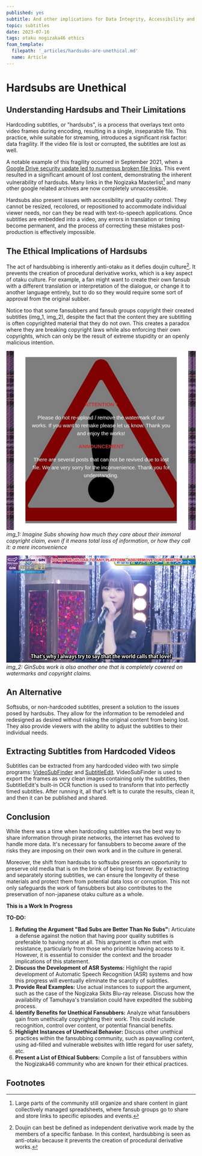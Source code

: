 ```yaml
---
published: yes
subtitle: And other implications for Data Integrity, Accessibility and QC.
topic: subtitles
date: 2023-07-16
tags: otaku nogizaka46 ethics
foam_template:
  filepath: '_articles/hardsubs-are-unethical.md'
  name: Article
---
```


# Hardsubs are Unethical

## Understanding Hardsubs and Their Limitations


Hardcoding subtitles, or "hardsubs", is a process that overlays text onto video frames during encoding, resulting in a single, inseparable file. This practice, while suitable for streaming, introduces a significant risk factor: data fragility. If the video file is lost or corrupted, the subtitles are lost as well. 

A notable example of this fragility occurred in September 2021, when a [Google Drive security update led to numerous broken file links](https://support.google.com/drive/answer/10729743?hl=en). This event resulted in a significant amount of lost content, demonstrating the inherent vulnerability of hardsubs. Many links in the Nogizaka Masterlist[^1] and many other google related archives are now completely unnaccessible.

Hardsubs also present issues with accessibility and quality control. They cannot be resized, recolored, or repositioned to accommodate individual viewer needs, nor can they be read with text-to-speech applications. Once subtitles are embedded into a video, any errors in translation or timing become permanent, and the process of correcting these mistakes post-production is effectively impossible.

## The Ethical Implications of Hardsubs

The act of hardsubbing is inherently anti-otaku as it defies doujin culture[^2]. It prevents the creation of procedural derivative works, which is a key aspect of otaku culture. For example, a fan might want to create their own fansub with a different translation or interpretation of the dialogue, or change it to another language entirely, but to do so they would require some sort of approval from the original subber. 

Notice too that some fansubbers and fansub groups copyright their created subtitles (img_1, img_2), despite the fact that the content they are subtitling is often copyrighted material that they do not own. This creates a paradox where they are breaking copyright laws while also enforcing their own copyrights, which can only be the result of extreme stupidity or an openly malicious intention.

![](../images/imagine_hypocrisy.png)
*img_1: Imagine Subs showing how much they care about their immoral copyright claim, even if it means total loss of information, or how they call it: a mere inconvenience*

![](../images/gin_hypocrisy.png)
*img_2: GinSubs work is also another one that is completely covered on watermarks and copyright claims.*

## An Alternative

Softsubs, or non-hardcoded subtitles, present a solution to the issues posed by hardsubs. They allow for the information to be remodeled and redesigned as desired without risking the original content from being lost. They also provide viewers with the ability to adjust the subtitles to their individual needs.

## Extracting Subtitles from Hardcoded Videos

Subtitles can be extracted from any hardcoded video with two simple programs: [VideoSubFinder](https://sourceforge.net/projects/videosubfinder/) and [SubtitleEdit](https://www.nikse.dk/subtitleedit). VideoSubFinder is used to export the frames as very clean images containing only the subtitles, then SubtitleEdit's built-in OCR function is used to transform that into perfectly timed subtitles. After running it, all that's left is to curate the results, clean it, and then it can be published and shared.

## Conclusion

While there was a time when hardcoding subtitles was the best way to share information through pirate networks, the internet has evolved to handle more data. It's necessary for fansubbers to become aware of the risks they are imposing on their own work and in the culture in general. 

Moreover, the shift from hardsubs to softsubs presents an opportunity to preserve old media that is on the brink of being lost forever. By extracting and separately storing subtitles, we can ensure the longevity of these materials and protect them from potential data loss or corruption. This not only safeguards the work of fansubbers but also contributes to the preservation of non-japanese otaku culture as a whole.

**This is a Work In Progress**

**TO-DO:**

1. **Refuting the Argument "Bad Subs are Better Than No Subs":** Articulate a defense against the notion that having poor quality subtitles is preferable to having none at all. This argument is often met with resistance, particularly from those who prioritize having access to it. However, it is essential to consider the context and the broader implications of this statement.
2. **Discuss the Development of ASR Systems:** Highlight the rapid development of Automatic Speech Recognition (ASR) systems and how this progress will eventually eliminate the scarcity of subtitles. 
3. **Provide Real Examples:** Use actual instances to support the argument, such as the case of the Nogizaka Skits Blu-ray release. Discuss how the availability of Tamuhaya's translation could have expedited the subbing process.
4. **Identify Benefits for Unethical Fansubbers:** Analyze what fansubbers gain from unethically copyrighting their work. This could include recognition, control over content, or potential financial benefits.
5. **Highlight Instances of Unethical Behavior:** Discuss other unethical practices within the fansubbing community, such as paywalling content, using ad-filled and vulnerable websites with little regard for user safety, etc.
6. **Present a List of Ethical Subbers:** Compile a list of fansubbers within the Nogizaka46 community who are known for their ethical practices.

## Footnotes

[^1]: Large parts of the community still organize and share content in giant collectively managed spreadsheets, where fansub groups go to share and store links to specific episodes and events.
[^2]: Doujin can best be defined as independent derivative work made by the members of a specific fanbase. In this context, hardsubbing is seen as anti-otaku because it prevents the creation of procedural derivative works.
